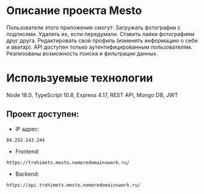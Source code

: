 # Описание проекта Mesto

Пользователи этого приложения смогут:
Загружать фотографии с подписями.
Удалять их, если передумали.
Ставить лайки фотографиям друг друга.
Редактировать свой профиль (изменять информацию о себе и аватар).
API доступен только аутентифицированным пользователям. Реализованы возможность поиска и фильтрации данных.

# Используемые технологии

Node 18.0, TypeScript 10.8, Express 4.17, REST API, Mongo DB, JWT

## Проект доступен:

- IP адрес:

```
84.252.143.244
```

- Frontend:

```
https://trohimets.mesto.nomoredomainswork.ru/
```

- Backend:

```
https://api.trohimets.mesto.nomoredomainswork.ru/
```
